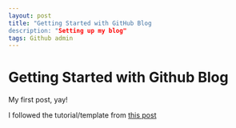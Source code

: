 ```yaml
---
layout: post
title: "Getting Started with GitHub Blog
description: "Setting up my blog"
tags: Github admin
---
```

# Getting Started with Github Blog

My first post, yay!

I followed the tutorial/template from [this post](https://chadbaldwin.net/2021/03/14/how-to-build-a-sql-blog.html)